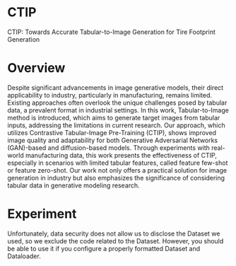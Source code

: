 # CTIP
CTIP: Towards Accurate Tabular-to-Image Generation for Tire Footprint Generation

# Overview
Despite significant advancements in image generative models, their direct applicability to industry, particularly in manufacturing, remains limited. Existing approaches often overlook the unique challenges posed by tabular data, a prevalent format in industrial settings. In this work, Tabular-to-Image method is introduced, which aims to generate target images from tabular inputs, addressing the limitations  in current research. Our approach, which utilizes Contrastive Tabular-Image Pre-Training (CTIP), shows improved image quality and adaptability for both Generative Adversarial Networks (GAN)-based and diffusion-based models. Through experiments with real-world manufacturing data, this work presents the effectiveness of CTIP, especially in scenarios with limited tabular features, called feature few-shot or feature zero-shot. Our work not only offers a practical solution for image generation in industry but also emphasizes the significance of considering tabular data in generative modeling research.
<br />

# Experiment
Unfortunately, data security does not allow us to disclose the Dataset we used, so we exclude the code related to the Dataset. However, you should be able to use it if you configure a properly formatted Dataset and Dataloader.  

<br />